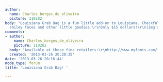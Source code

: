 ```yaml
---
author:
  name: Charles_borges_de_oliveira
  picture: 110282
body: "Louisiana Grab Bag is a fun little add-on to Louisiana. Chockfull of arrows,
  smiley faces and other little goodies.\r\nOnly $15 dollars!\r\n[img:sites/default/files/old-images/Sample_5390.png]\r\n[img:sites/default/files/old-images/sample1_3860.png]\r\n[img:sites/default/files/old-images/Sample-2_5454.png]\r\n[img:sites/default/files/old-images/Sample-3_3449.png]"
comments:
- author:
    name: Charles_borges_de_oliveira
    picture: 110282
  body: "Available at these fine retailers:\r\nhttp://www.myfonts.com/fonts/charlesborges/louisiana/\r\nhttp://www.fontbros.com/families/louisiana-grab-bag/styles/regular\r\nhttp://www.fonthaus.com/fonts/borges-lettering/louisiana\r\nhttp://www.fontspring.com/fonts/borges-lettering-design/louisiana\r\n"
  created: '2013-03-26 20:20:35'
date: '2013-03-26 20:16:44'
node_type: forum
title: 'Louisiana Grab Bag! '

---
```

